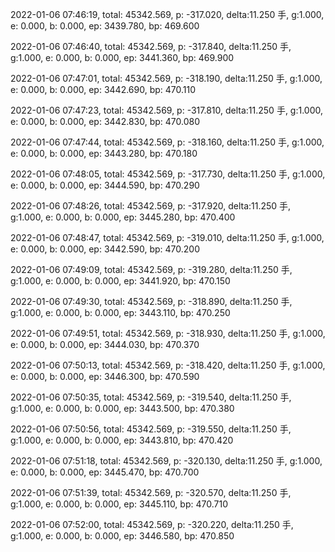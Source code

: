 2022-01-06 07:46:19, total: 45342.569, p: -317.020, delta:11.250 手, g:1.000, e: 0.000, b: 0.000, ep: 3439.780, bp: 469.600

2022-01-06 07:46:40, total: 45342.569, p: -317.840, delta:11.250 手, g:1.000, e: 0.000, b: 0.000, ep: 3441.360, bp: 469.900

2022-01-06 07:47:01, total: 45342.569, p: -318.190, delta:11.250 手, g:1.000, e: 0.000, b: 0.000, ep: 3442.690, bp: 470.110

2022-01-06 07:47:23, total: 45342.569, p: -317.810, delta:11.250 手, g:1.000, e: 0.000, b: 0.000, ep: 3442.830, bp: 470.080

2022-01-06 07:47:44, total: 45342.569, p: -318.160, delta:11.250 手, g:1.000, e: 0.000, b: 0.000, ep: 3443.280, bp: 470.180

2022-01-06 07:48:05, total: 45342.569, p: -317.730, delta:11.250 手, g:1.000, e: 0.000, b: 0.000, ep: 3444.590, bp: 470.290

2022-01-06 07:48:26, total: 45342.569, p: -317.920, delta:11.250 手, g:1.000, e: 0.000, b: 0.000, ep: 3445.280, bp: 470.400

2022-01-06 07:48:47, total: 45342.569, p: -319.010, delta:11.250 手, g:1.000, e: 0.000, b: 0.000, ep: 3442.590, bp: 470.200

2022-01-06 07:49:09, total: 45342.569, p: -319.280, delta:11.250 手, g:1.000, e: 0.000, b: 0.000, ep: 3441.920, bp: 470.150

2022-01-06 07:49:30, total: 45342.569, p: -318.890, delta:11.250 手, g:1.000, e: 0.000, b: 0.000, ep: 3443.110, bp: 470.250

2022-01-06 07:49:51, total: 45342.569, p: -318.930, delta:11.250 手, g:1.000, e: 0.000, b: 0.000, ep: 3444.030, bp: 470.370

2022-01-06 07:50:13, total: 45342.569, p: -318.420, delta:11.250 手, g:1.000, e: 0.000, b: 0.000, ep: 3446.300, bp: 470.590

2022-01-06 07:50:35, total: 45342.569, p: -319.540, delta:11.250 手, g:1.000, e: 0.000, b: 0.000, ep: 3443.500, bp: 470.380

2022-01-06 07:50:56, total: 45342.569, p: -319.550, delta:11.250 手, g:1.000, e: 0.000, b: 0.000, ep: 3443.810, bp: 470.420

2022-01-06 07:51:18, total: 45342.569, p: -320.130, delta:11.250 手, g:1.000, e: 0.000, b: 0.000, ep: 3445.470, bp: 470.700

2022-01-06 07:51:39, total: 45342.569, p: -320.570, delta:11.250 手, g:1.000, e: 0.000, b: 0.000, ep: 3445.110, bp: 470.710

2022-01-06 07:52:00, total: 45342.569, p: -320.220, delta:11.250 手, g:1.000, e: 0.000, b: 0.000, ep: 3446.580, bp: 470.850